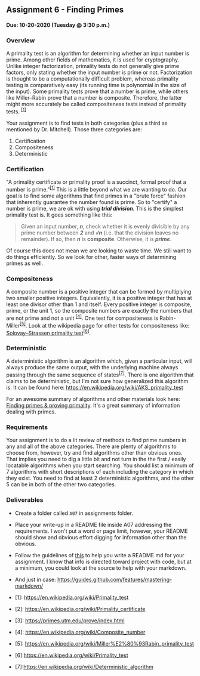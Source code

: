 ## Assignment 6 - Finding Primes
#### Due: 10-20-2020 (Tuesday @ 3:30 p.m.)

### Overview

A primality test is an algorithm for determining whether an input number is prime. Among other fields of mathematics, it is used for cryptography. Unlike integer factorization, primality tests do not generally give prime factors, only stating whether the input number is prime or not. Factorization is thought to be a computationally difficult problem, whereas primality testing is comparatively easy (its running time is polynomial in the size of the input). Some primality tests prove that a number is prime, while others like Miller–Rabin prove that a number is composite. Therefore, the latter might more accurately be called compositeness tests instead of primality tests. <sup>[[1]](#1)</sup>

Your assignment is to find tests in both categories (plus a third as mentioned by Dr. Mitchell). Those three categories are:

1. Certification
2. Compositeness 
3. Deterministic


### Certification

"A primality certificate or primality proof is a succinct, formal proof that a number is prime."<sup>[[1]](#1)</sup> This is a little beyond what we are wanting to do. Our goal is to find some algorithms that find primes in a "brute force" fashion that inherently guarantee the number found is prime. So to "certify" a number is prime, we are ok with using ***trial division***.  This is the simplest primality test is. It goes something like this: 
>Given an input number, ***n***, check whether it is evenly divisible by any prime number between ***2*** and ***√n*** (i.e. that the division leaves no remainder). If so, then ***n*** is **composite**. Otherwise, it is ***prime***.

Of course this does not mean we are looking to waste time. We still want to do things efficiently. So we look for other, faster ways of determining primes as well. 

### Compositeness
A composite number is a positive integer that can be formed by multiplying two smaller positive integers. Equivalently, it is a positive integer that has at least one divisor other than 1 and itself. Every positive integer is composite, prime, or the unit 1, so the composite numbers are exactly the numbers that are not prime and not a unit <sup>[[4]](#4)</sup>. One test for compositeness is Rabin-Miller<sup>[[5]](#5)</sup>. Look at the wikipedia page for other tests for compositeness like: [Solovay–Strassen primality test](https://en.wikipedia.org/wiki/Primality_test)<sup>[[6]](#6)</sup>.


### Deterministic
A deterministic algorithm is an algorithm which, given a particular input, will always produce the same output, with the underlying machine always passing through the same sequence of states<sup>[[7]](#7)</sup>. There is one algorithm that claims to be deterministic, but I'm not sure how generalized this algorithm is. It can be found here: https://en.wikipedia.org/wiki/AKS_primality_test 



For an awesome summary of algorithms and other materials look here: [Finding primes & proving primality](https://primes.utm.edu/prove/index.html). It's a great summary of information dealing with primes.


### Requirements

Your assignment is to do a lit review of methods to find prime numbers in any and all of the above categories. There are plenty of algorithms to choose from, however, try and find algorithms other than obvious ones. That implies you need to dig a little bit and not turn in the the first / easily locatable algorithms when you start searching. You should list a minimum of 7 algorithms with short descriptions of each including the category in which they exist. You need to find at least 2 deterministic algorithms, and the other 5 can be in both of the other two categories. 

### Deliverables

- Create a folder called `A07` in assignments folder.
- Place your write-up in a README file inside A07 addressing the requirements. I won't put a word or page limit, however, your README should show and obvious effort digging for information other than the obvious.
- Follow the guidelines of [this](../../Resources/02-Readmees/README.md) to help you write a README.md for your assignment. I know that info is directed toward project with code, but at a minimum, you could look at the source to help with your markdown. 
- And just in case: https://guides.github.com/features/mastering-markdown/


- <a id="1">[1]</a>: https://en.wikipedia.org/wiki/Primality_test
- <a id="2">[2]</a>: https://en.wikipedia.org/wiki/Primality_certificate
- <a id="3">[3]</a>: https://primes.utm.edu/prove/index.html
- <a id="4">[4]</a>: https://en.wikipedia.org/wiki/Composite_number
- <a id="5">[5]</a>: https://en.wikipedia.org/wiki/Miller%E2%80%93Rabin_primality_test
- <a id="6">[6]</a>:https://en.wikipedia.org/wiki/Primality_test
- <a id="7">[7]</a>:https://en.wikipedia.org/wiki/Deterministic_algorithm